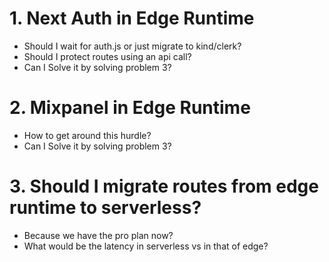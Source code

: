 # 1. Next Auth in Edge Runtime

- Should I wait for auth.js or just migrate to kind/clerk?
- Should I protect routes using an api call?
- Can I Solve it by solving problem 3?

# 2. Mixpanel in Edge Runtime

- How to get around this hurdle?
- Can I Solve it by solving problem 3?


# 3. Should I migrate routes from edge runtime to serverless?

- Because we have the pro plan now?
- What would be the latency in serverless vs in that of edge?

